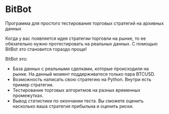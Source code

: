 # BitBot
Программа для простого тестирования торговых стратегий на архивных данных

Когда у вас появляется идея стратегии торговли на рынке, то ее обязательно нужно протестировать на реальных данных. С помощью BitBot это становится гораздо проще!

BitBot это:
 - База данных с реальными сделками, которые происходили на рынке. На данный момент поддерживатеся только пара BTCUSD.
 - Возможность написать свою стратегию на Python. Внутри есть пример стратегии.
 - Тестирование торговых алгоритмов на разных временных промежутках. 
 - Вывод статистики по окончании теста. Вы сможете оценить насколько ваша стратегия прибыльна и оценить риски.
